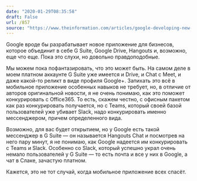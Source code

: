 ```yaml
---
date: "2020-01-29T08:35:58"
draft: False
url: /857
source: "https://www.theinformation.com/articles/google-developing-new-unified-communications-app-for-businesses"
---
```


Google вроде бы разрабатывает новое приложение для бизнесов, которое объединит в себе G Suite, Google Drive, Hangouts и, возможно, еще что еще. Пока это слухи, но довольно правдоподобные.

Мы можем пока пофантазировать, что это может быть. На самом деле в моем платном аккаунте G Suite уже имеется и Drive, и Chat с Meet, и даже какой-то реликт в виде профиля Google+. Запихать это всё в мобильное приложение особенных навыков не требует, но, в отличие от авторов оригинальной новости, я не очень понимаю, как это поможет конкурировать с Office365. То есть, скажем честно, с офисным пакетом как раз конкурировать получается, но с Teams, который своей базой пользователей уже убивает Slack, надо конкурировать именно мессенджером, причем определенного вида.

Возможно, для вас будет открытием, но у Google есть такой мессенджер в G Suite — он называется Hangouts Chat и посмотрев на него пару минут, я не понимаю, как Google надеется им конкурировать с Teams и Slack. Особенно со Slack, который успешно украл очень немало пользователей у G Suite — то есть почта и все у них в Google, а чат в Слаке, зачастую платном.

Кажется, это не тот случай, когда мобильное приложение всех спасёт.
